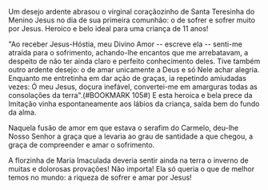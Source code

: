 
Um desejo ardente abrasou o virginal coraçãozinho de Santa Teresinha do Menino Jesus no dia de sua primeira comunhão: o de sofrer e sofrer muito por Jesus. Heroico e belo ideal para uma criança de 11 anos!

"Ao receber Jesus-Hóstia, meu Divino Amor -- escreve ela -- senti-me atraída para o sofrimento, achando-lhe encantos que me arrebatavam, a despeito de não ter ainda claro e perfeito conhecimento deles. Tive também outro ardente desejo: o de amar unicamente a Deus e só Nele achar alegria. Enquanto me entretinha em dar ação de graças, ia repetindo amiudadas vezes: Ó meu Jesus, doçura inefável, convertei-me em amarguras todas as consolações da terra".(#BOOKMARK 105#) E esta heroica e bela prece da Imitação vinha espontaneamente aos lábios da criança, saída bem do fundo da alma.

Naquela fusão de amor em que estava o serafim do Carmelo, deu-lhe Nosso Senhor a graça que a levaria ao grau de santidade a que chegou, a graça de compreender e amar o sofrimento.

A florzinha de Maria Imaculada deveria sentir ainda na terra o inverno de muitas e dolorosas provações! Não importa! Ela só queria o que de melhor temos no mundo: a riqueza de sofrer e amar por Jesus!

